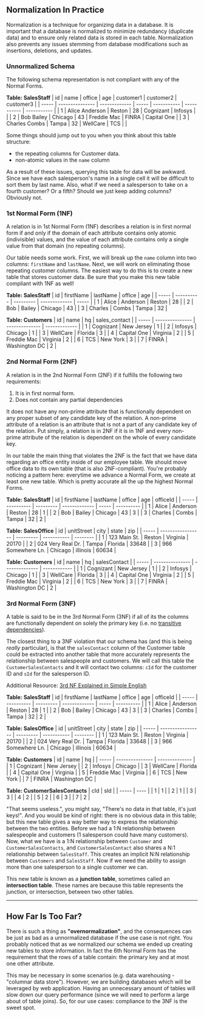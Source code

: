 ## Normalization In Practice

Normalization is a technique for organizing data in a database. It is important that a database is normalized to minimize redundancy (duplicate data) and to ensure only related data is stored in each table. Normalization also prevents any issues stemming from database modifications such as insertions, deletions, and updates.

### Unnormalized Schema

The following schema representation is not compliant with any of the Normal Forms. 

**Table: SalesStaff**
|  id   |      name       |     office    |  age  |  customer1  |  customer2  |  customer3  |
| ----- | --------------- | ------------- | ----- | ----------- | ----------- | ----------- |
|   1   | Alice Anderson  |     Reston    |   28  |  Cognizant  |   Infosys   |             |
|   2   | Bob Bailey      |    Chicago    |   43  | Freddie Mac |    FINRA    | Capital One |
|   3   | Charles Combs   |     Tampa     |   32  |  WellCare   |     TCS     |             |


Some things should jump out to you when you think about this table structure:
- the repeating columns for Customer data. 
- non-atomic values in the `name` column

As a result of these issues, querying this table for data will be awkward. Since we have each salesperson's name in a single cell it will be difficult to sort them by last name. Also, what if we need a salesperson to take on a fourth customer? Or a fifth? Should we just keep adding columns? Obviously not.


### 1st Normal Form (1NF)

A relation is in 1st Normal Form (1NF) describes a relation is in first normal form if and only if the domain of each attribute contains only atomic (indivisible) values, and the value of each attribute contains only a single value from that domain (no repeating columns).

Our table needs some work. First, we will break up the `name` column into two columns: `firstName` and `lastName`. Next, we will work on eliminating those repeating customer columns. The easiest way to do this is to create a new table that stores customer data. Be sure that you make this new table compliant with 1NF as well!

**Table: SalesStaff**
|  id   |  firstName | lastName  |     office    |  age  |
| ----- | ---------- | --------- | ------------- | ----- |
|   1   | Alice      | Anderson  |  Reston       |   28  |
|   2   | Bob        | Bailey    |  Chicago      |   43  |
|   3   | Charles    | Combs     |  Tampa        |   32  |



**Table: Customers**
|  id   |      name       |       hq       | sales_contact |
| ----- | --------------- | -------------- | ------------- |
|   1   | Cognizant       |  New Jersey    |       1       |
|   2   | Infosys         |  Chicago       |       1       |
|   3   | WellCare        |  Florida       |       3       |
|   4   | Capital One     |  Virginia      |       2       |
|   5   | Freddie Mac     |  Virginia      |       2       |
|   6   | TCS             |  New York      |       3       |
|   7   | FINRA           |  Washington DC |       2       |


### 2nd Normal Form (2NF)

A relation is in the 2nd Normal Form (2NF) if it fulfills the following two requirements:

1. It is in first normal form.
2. Does not contain any partial dependencies

It does not have any non-prime attribute that is functionally dependent on any proper subset of any candidate key of the relation. A non-prime attribute of a relation is an attribute that is not a part of any candidate key of the relation. Put simply, a relation is in 2NF if it is in 1NF and every non-prime attribute of the relation is dependent on the whole of every candidate key.

In our table the main thing that violates the 2NF is the fact that we have data regarding an office entity inside of our employee table. We should move office data to its own table (that is also 2NF-compliant). You're probably noticing a pattern here: everytime we advance a Normal Form, we create at least one new table. Which is pretty accurate all the up the highest Normal Forms.

**Table: SalesStaff**
|  id   |  firstName | lastName  |     office    |  age  |  officeId  |
| ----- | ---------- | --------- | ------------- | ----- | ---------- |
|   1   | Alice      | Anderson  |  Reston       |   28  |      1     |
|   2   | Bob        | Bailey    |  Chicago      |   43  |      3     |
|   3   | Charles    | Combs     |  Tampa        |   32  |      2     |


**Table: SalesOffice**
|  id   |     unitStreet    |   city    |    state    |    zip   |
| ----- | ----------------- | --------- | ----------- | -------- |
|   1   | 123 Main St.      | Reston    |  Virginia   |   20170  |
|   2   | 024 Very Real Dr. | Tampa     |  Florida    |   33648  |
|   3   | 966 Somewhere Ln. | Chicago   |  illinois   |   60634  |


**Table: Customers**
|  id   |      name       |       hq       | salesContact |
| ----- | --------------- | -------------- | ------------ |
|   1   | Cognizant       |  New Jersey    |       1      |
|   2   | Infosys         |  Chicago       |       1      |
|   3   | WellCare        |  Florida       |       3      |
|   4   | Capital One     |  Virginia      |       2      |
|   5   | Freddie Mac     |  Virginia      |       2      |
|   6   | TCS             |  New York      |       3      |
|   7   | FINRA           |  Washington DC |       2      |


### 3rd Normal Form (3NF)

A table is said to be in the 3rd Normal Form (3NF) if all of its the columns are functionally dependent on solely the primary key (i.e. no [transitive dependencies](https://en.wikipedia.org/wiki/Transitive_dependency)).

The closest thing to a 3NF violation that our schema has (and this is being _really_ particular), is that the `salesContact` column of the Customer table could be extracted into another table that more accurately represents the relationship between salespeople and customers. We will call this table the `CustomerSalesContacts` and it will contact two columns: `cId` for the customer ID and `sId` for the salesperson ID. 

Additional Resource: [3rd NF Explained in Simple English](https://www.essentialsql.com/get-ready-to-learn-sql-11-database-third-normal-form-explained-in-simple-english/)

**Table: SalesStaff**
|  id   |  firstName | lastName  |     office    |  age  |  officeId  |
| ----- | ---------- | --------- | ------------- | ----- | ---------- |
|   1   | Alice      | Anderson  |  Reston       |   28  |      1     |
|   2   | Bob        | Bailey    |  Chicago      |   43  |      3     |
|   3   | Charles    | Combs     |  Tampa        |   32  |      2     |


**Table: SalesOffice**
|  id   |     unitStreet    |   city    |    state    |    zip   |
| ----- | ----------------- | --------- | ----------- | -------- |
|   1   | 123 Main St.      | Reston    |  Virginia   |   20170  |
|   2   | 024 Very Real Dr. | Tampa     |  Florida    |   33648  |
|   3   | 966 Somewhere Ln. | Chicago   |  illinois   |   60634  |


**Table: Customers**
|  id   |      name       |       hq       |
| ----- | --------------- | -------------- |
|   1   | Cognizant       |  New Jersey    |
|   2   | Infosys         |  Chicago       |
|   3   | WellCare        |  Florida       |
|   4   | Capital One     |  Virginia      |
|   5   | Freddie Mac     |  Virginia      |
|   6   | TCS             |  New York      |
|   7   | FINRA           |  Washington DC |


**Table: CustomerSalesContacts**
|  cId  |  sId  |
| ----- | ----  |
|   1   |   1   |
|   2   |   1   |
|   3   |   3   |
|   4   |   2   |
|   5   |   2   |
|   6   |   3   |
|   7   |   2   |


"That seems useless.", you might say, "There's no data in that table, it's just keys!". And you would be kind of right: there is no obvious data in this table; but this new table gives a way better way to express the relationship between the two entities. Before we had a 1:N relationship between salespeople and customers (1 salesperson could have many customers). Now, what we have is a 1:N relationship between `Customer` and `CustomerSalesContacts`, and `CustomerSalesContact` also shares a N:1 relationship between `SalesStaff`. This creates an implicit N:N relationship between `Customers` and `SalesStaff`. Now if we need the ability to assign more than one salesperson to a single customer we can.

This new table is known as a **junction table**, sometimes called an **intersection table**. These names are because this table represents the junction, or intersection, between two other tables.

---

## How Far Is Too Far?

There is such a thing as **"overnormalization"**, and the consequences can be just as bad as a unnormalized database if the use case is not right. You probably noticed that as we normalized our schema we ended up creating new tables to store information. In fact the 6th Normal Form has the requirement that the rows of a table contain: the primary key and at most one other attribute.

This may be necessary in some scenarios (e.g. data warehousing - "columnar data store"). However, we are building databases which will be leveraged by web application. Having an unnecessary amount of tables will slow down our query performance (since we will need to perform a large about of table joins). So, for our use cases: compliance to the 3NF is the sweet spot.
